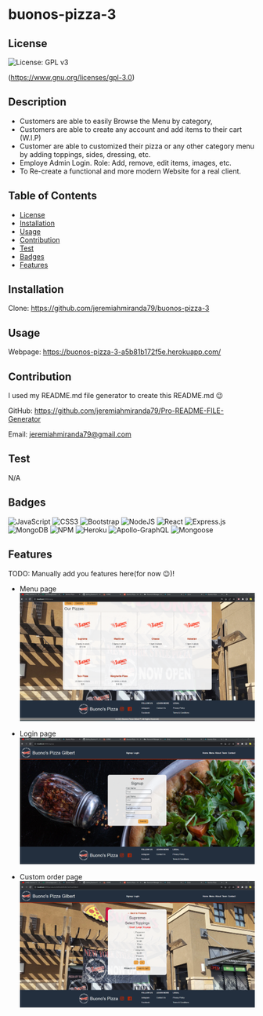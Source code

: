 # buonos-pizza-3
    
  ## License
  ![License: GPL v3](https://img.shields.io/badge/License-GPLv3-blue.svg) 
 
  (https://www.gnu.org/licenses/gpl-3.0)

  ## Description
  - Customers are able to easily Browse the Menu by category, 
  - Customers are able to create any account and add items to their cart (W.I.P)
  - Customer are able to customized their pizza or any other category menu by adding toppings, sides, dressing, etc.
  - Employe Admin Login. Role: Add, remove, edit items, images, etc.
  - To Re-create a functional and more modern
	Website for a real client.

  ## Table of Contents
  - [License](#license)
  - [Installation](#installation)
  - [Usage](#usage)
  - [Contribution](#contribution)
  - [Test](#test)
  - [Badges](#badges)
  - [Features](#features)

  ## Installation
  Clone: https://github.com/jeremiahmiranda79/buonos-pizza-3

  ## Usage
  Webpage: https://buonos-pizza-3-a5b81b172f5e.herokuapp.com/

  ## Contribution
  I used my README.md file generator to create this README.md 😉

  GitHub: https://github.com/jeremiahmiranda79/Pro-README-FILE-Generator

  Email: jeremiahmiranda79@gmail.com

  ## Test
  N/A

  ## Badges
  ![JavaScript](https://img.shields.io/badge/javascript-%23323330.svg?style=for-the-badge&logo=javascript&logoColor=%23F7DF1E) ![CSS3](https://img.shields.io/badge/css3-%231572B6.svg?style=for-the-badge&logo=css3&logoColor=white) ![Bootstrap](https://img.shields.io/badge/bootstrap-%23563D7C.svg?style=for-the-badge&logo=bootstrap&logoColor=white) ![NodeJS](https://img.shields.io/badge/node.js-6DA55F?style=for-the-badge&logo=node.js&logoColor=white) ![React](https://img.shields.io/badge/react-%2320232a.svg?style=for-the-badge&logo=react&logoColor=%2361DAFB) ![Express.js](https://img.shields.io/badge/express.js-%23404d59.svg?style=for-the-badge&logo=express&logoColor=%2361DAFB) ![MongoDB](https://img.shields.io/badge/MongoDB-%234ea94b.svg?style=for-the-badge&logo=mongodb&logoColor=white) ![NPM](https://img.shields.io/badge/NPM-%23CB3837.svg?style=for-the-badge&logo=npm&logoColor=white) ![Heroku](https://img.shields.io/badge/heroku-%23430098.svg?style=for-the-badge&logo=heroku&logoColor=white) ![Apollo-GraphQL](https://img.shields.io/badge/-ApolloGraphQL-311C87?style=for-the-badge&logo=apollo-graphql) ![Mongoose]( https://img.shields.io/badge/Mongoose-F04D35.svg?style=for-the-badge&logo=Mongoose&logoColor=white)

  ## Features
  TODO: Manually add you features here(for now 😉)!

  - Menu page
  ![Alt text](/client/src/assets/README/Screenshot1.png)

  - Login page
  ![Alt text](/client/src/assets/README/Screenshot2.png)

  - Custom order page
  ![Alt text](/client/src/assets/README/Screenshot3.png)
